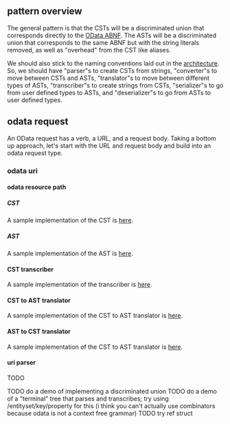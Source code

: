 ## pattern overview

The general pattern is that the CSTs will be a discriminated union that corresponds directly to the [OData ABNF](https://docs.oasis-open.org/odata/odata/v4.01/cs01/abnf/odata-abnf-construction-rules.txt). The ASTs will be a discriminated union that corresponds to the same ABNF but with the string literals removed, as well as "overhead" from the CST like aliases. 

We should also stick to the naming conventions laid out in the [architecture](./architecture.md). So, we should have "parser"s to create CSTs from strings, "converter"s to move between CSTs and ASTs, "translator"s to move between different types of ASTs, "transcriber"s to create strings from CSTs, "serializer"s to go from user defined types to ASTs, and "deserializer"s to go from ASTs to user defined types. 

## odata request

An OData request has a verb, a URL, and a request body. Taking a bottom up approach, let's start with the URL and request body and build into an odata request type.

### odata uri

#### odata resource path

##### CST

A sample implementation of the CST is [here](../odata/Root/OdataResourcePath/ConcreteSyntaxTreeNodes/OdataRelativeUri.cs).

##### AST

A sample implementation of the AST is [here](../odata/Root/OdataResourcePath/AbstractSyntaxTreeNodes/OdataRelativeUri.cs).

#### CST transcriber

A sample implementation of the transcriber is [here](../odata/Root/OdataResourcePath/Transcribers/OdataRelativeUriTranscriber.cs).

#### CST to AST translator

A sample implementation of the CST to AST translator is [here](../odata/Root/OdataResourcePath/CstToAstTranslators/OdataRelativeUriTranslator.cs).

#### AST to CST translator

A sample implementation of the CST to AST translator is [here](../odata/Root/OdataResourcePath/AstToCstTranslators/OdataRelativeUriTranslator.cs).

#### uri parser

TODO


TODO do a demo of implementing a discriminated union
TODO do a demo of a "terminal" tree that parses and transcribes; try using /entityset/key/property for this (i think you can't actually use combinators because odata is not a context free grammar)
TODO try ref struct
